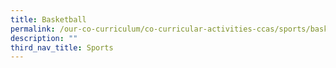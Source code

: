 ```yaml
---
title: Basketball
permalink: /our-co-curriculum/co-curricular-activities-ccas/sports/basketball/
description: ""
third_nav_title: Sports
---
```

